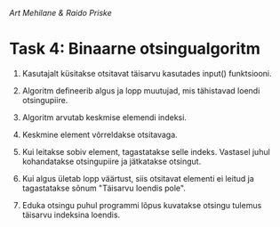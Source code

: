 *Art Mehilane & Raido Priske*
# Task 4: Binaarne otsingualgoritm

1. Kasutajalt küsitakse otsitavat täisarvu kasutades input() funktsiooni.

2. Algoritm defineerib algus ja lopp muutujad, mis tähistavad loendi otsingupiire.

3. Algoritm arvutab keskmise elemendi indeksi.

4. Keskmine element võrreldakse otsitavaga.

5. Kui leitakse sobiv element, tagastatakse selle indeks. Vastasel juhul kohandatakse otsingupiire ja jätkatakse otsingut.

6. Kui algus ületab lopp väärtust, siis otsitavat elementi ei leitud ja tagastatakse sõnum "Täisarvu loendis pole".

7. Eduka otsingu puhul programmi lõpus kuvatakse otsingu tulemus täisarvu indeksina loendis.

